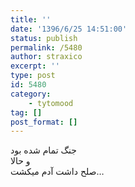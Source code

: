 ```yaml
---
title: ''
date: '1396/6/25 14:51:00'
status: publish
permalink: /5480
author: straxico
excerpt: ''
type: post
id: 5480
category:
    - tytomood
tag: []
post_format: []
---
```

جنگ تمام شده بود  
و حالا  
صلح داشت آدم میکشت…